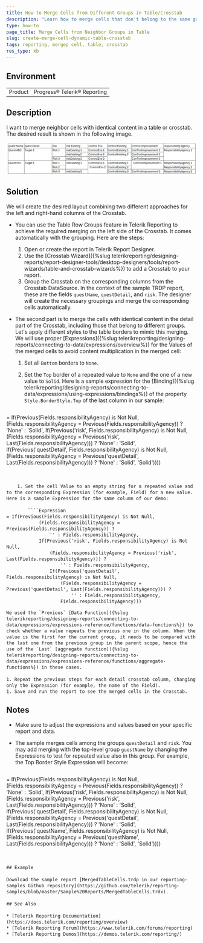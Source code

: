 ```yaml
---
title: How to Merge Cells from Different Groups in Table/Crosstab
description: "Learn how to merge cells that don't belong to the same group in a table or crosstab using Telerik Reporting."
type: how-to
page_title: Merge Cells from Neighbor Groups in Table
slug: create-merge-cell-dynamic-table-crosstab
tags: reporting, mergeр cell, table, crosstab
res_type: kb
---
```


## Environment

<table>
	<tbody>
		<tr>
			<td>Product</td>
			<td>Progress® Telerik® Reporting</td>
		</tr>
	</tbody>
</table>

## Description

I want to merge neighbor cells with identical content in a table or crosstab. The desired result is shown in the following image.

![Merged neighbor table cells with identical content.](images/Need-Result-Merged-Cells.png)

## Solution

We will create the desired layout combining two different approaches for the left and right-hand columns of the Crosstab.

* You can use the Table Row Groups feature in Telerik Reporting to achieve the required merging on the left side of the Crosstab. It comes automatically with the grouping. Here are the steps:

	1. Open or create the report in Telerik Report Designer.
	1. Use the [Crosstab Wizard]({%slug telerikreporting/designing-reports/report-designer-tools/desktop-designers/tools/report-wizards/table-and-crosstab-wizards%}) to add a Crosstab to your report.
	1. Group the Crosstab on the corresponding columns from the Crosstab DataSource. In the context of the sample TRDP report, these are the fields `questName`, `questDetail`, and `risk`. The designer will create the necessary groupings and merge the corresponding cells automatically.

* The second part is to merge the cells with identical content in the detail part of the Crosstab, including those that belong to different groups. Let's apply different styles to the table borders to mimic this merging. We will use proper [Expressions]({%slug telerikreporting/designing-reports/connecting-to-data/expressions/overview%}) for the Values of the merged cells to avoid content multiplication in the merged cell:

	1. Set all `Bottom` borders to `None`.
	1. Set the `Top` border of a repeated value to `None` and the one of a new value to `Solid`. Here is a sample expression for the [Binding]({%slug telerikreporting/designing-reports/connecting-to-data/expressions/using-expressions/bindings%}) of the property `Style.BorderStyle.Top` of the last column in our sample:

		````Expression
= If(Previous(Fields.responsibilityAgency) is Not Null,
			(Fields.responsibilityAgency = Previous(Fields.responsibilityAgency)) ?
				'None' : 'Solid',
			If(Previous('risk', Fields.responsibilityAgency) is Not Null,
				(Fields.responsibilityAgency = Previous('risk', Last(Fields.responsibilityAgency))) ?
					'None' : 'Solid',
				If(Previous('questDetail', Fields.responsibilityAgency) is Not Null,
					(Fields.responsibilityAgency = Previous('questDetail', Last(Fields.responsibilityAgency))) ?
						'None' : 'Solid',
					'Solid'))))
````


	1. Set the cell Value to an empty string for a repeated value and to the corresponding Expression (for example, Field) for a new value. Here is a sample Expression for the same column of our demo:

		````Expression
= If(Previous(Fields.responsibilityAgency) is Not Null,
			(Fields.responsibilityAgency = Previous(Fields.responsibilityAgency)) ?
				'' : Fields.responsibilityAgency,
			If(Previous('risk', Fields.responsibilityAgency) is Not Null,
				(Fields.responsibilityAgency = Previous('risk', Last(Fields.responsibilityAgency))) ?
					'' : Fields.responsibilityAgency,
				If(Previous('questDetail', Fields.responsibilityAgency) is Not Null,
					(Fields.responsibilityAgency = Previous('questDetail', Last(Fields.responsibilityAgency))) ?
						'' : Fields.responsibilityAgency,
					Fields.responsibilityAgency)))
````

	We used the `Previous` [Data Function]({%slug telerikreporting/designing-reports/connecting-to-data/expressions/expressions-reference/functions/data-functions%}) to check whether a value repeats the previous one in the column. When the value is the first for the current group, it needs to be compared with the last one from the previous group in the parent scope, hence the use of the `Last` [aggregate function]({%slug telerikreporting/designing-reports/connecting-to-data/expressions/expressions-reference/functions/aggregate-functions%}) in these cases.

	1. Repeat the previous steps for each detail crosstab column, changing only the Expression (for example, the name of the Field).
	1. Save and run the report to see the merged cells in the Crosstab.

## Notes

* Make sure to adjust the expressions and values based on your specific report and data.
* The sample merges cells among the groups `questDetail` and `risk`. You may add merging with the top-level group `guestName` by changing the Expressions to test for repeated value also in this group. For example, the Top Border Style Expression will become:

	````Expression
= If(Previous(Fields.responsibilityAgency) is Not Null,
		(Fields.responsibilityAgency = Previous(Fields.responsibilityAgency)) ?
			'None' : 'Solid',
		If(Previous('risk', Fields.responsibilityAgency) is Not Null,
			(Fields.responsibilityAgency = Previous('risk', Last(Fields.responsibilityAgency))) ?
				'None' : 'Solid',
			If(Previous('questDetail', Fields.responsibilityAgency) is Not Null,
				(Fields.responsibilityAgency = Previous('questDetail', Last(Fields.responsibilityAgency))) ?
					'None' : 'Solid',
				If(Previous('questName', Fields.responsibilityAgency) is Not Null,
					(Fields.responsibilityAgency = Previous('questName', Last(Fields.responsibilityAgency))) ?
						'None' : 'Solid',
					'Solid'))))
````


## Example

Download the sample report [MergedTableCells.trdp in our reporting-samples Github repository](https://github.com/telerik/reporting-samples/blob/master/Sample%20Reports/MergedTableCells.trdx).

## See Also

* [Telerik Reporting Documentation](https://docs.telerik.com/reporting/overview)
* [Telerik Reporting Forum](https://www.telerik.com/forums/reporting)
* [Telerik Reporting Demos](https://demos.telerik.com/reporting/)
